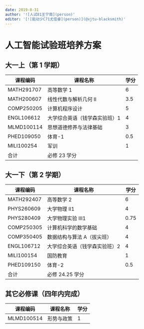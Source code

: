 ```yaml
---
date: 2019-8-31
author: '![人试81王宁南](person)'
editor: '[![能动少C71尤佳睿](person)](@xjtu-blacksmith)'
---
```


# 人工智能试验班培养方案

## 大一上（第 1 学期）

课程编码|课程名称|学分
---|---|---
MATH291707|高等数学 1| 6
MATH200607|线性代数与解析几何 II|3.5
COMP250205|计算机程序设计|5
ENGL106612|大学综合英语（钱学森实验班）1|4
MLMD100114|思想道德修养与法律基础|3
PHED109050|体育-1|0.5
MILI100254|军训|1
合计|必修 23 学分|

## 大一下（第 2 学期）

课程编码|课程名称|学分
---|---|---
MATH292407|高等数学 2| 6
PHYS260609|大学物理 II1|4
PHYS280409|大学物理实验 III1|0.75
COMP250305|计算机科学的数学基础|4
COMP350405|数据结构与算法 A（拔尖班）| 4
ENGL106712|大学综合英语（钱学森实验班）2|4
MILI100154|国防教育|1
PHED109150|体育-2|0.5
合计|必修 24.25 学分 

## 其它必修课（四年内完成）

课程编码|课程名称|学分
---|---|---
MLMD100514|形势与政策| 1
